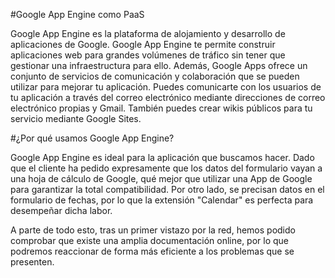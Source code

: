 #Google App Engine como PaaS

Google App Engine es la plataforma de alojamiento y desarrollo de aplicaciones de Google. Google App Engine te permite construir aplicaciones web para grandes volúmenes de tráfico sin tener que gestionar una infraestructura para ello.
Además, Google Apps ofrece un conjunto de servicios de comunicación y colaboración que se pueden utilizar para mejorar tu aplicación. Puedes comunicarte con los usuarios de tu aplicación a través del correo electrónico mediante direcciones de correo electrónico propias y Gmail. También puedes crear wikis públicos para tu servicio mediante Google Sites.


#¿Por qué usamos Google App Engine?

Google App Engine es ideal para la aplicación que buscamos hacer. Dado que el cliente ha pedido expresamente que los datos del formulario vayan a una hoja de cálculo de Google, qué mejor que utilizar una App de Google para garantizar la total compatibilidad. Por otro lado, se precisan datos en el formulario de fechas, por lo que la extensión "Calendar" es perfecta para desempeñar dicha labor.

A parte de todo esto, tras un primer vistazo por la red, hemos podido comprobar que existe una amplia documentación online, por lo que podremos reaccionar de forma más eficiente a los problemas que se presenten.


